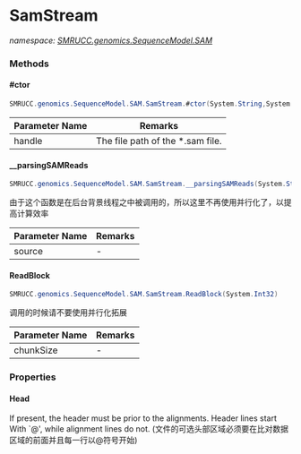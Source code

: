 ﻿# SamStream
_namespace: [SMRUCC.genomics.SequenceModel.SAM](./index.md)_





### Methods

#### #ctor
```csharp
SMRUCC.genomics.SequenceModel.SAM.SamStream.#ctor(System.String,System.Text.Encoding)
```


|Parameter Name|Remarks|
|--------------|-------|
|handle|The file path of the *.sam file.|


#### __parsingSAMReads
```csharp
SMRUCC.genomics.SequenceModel.SAM.SamStream.__parsingSAMReads(System.String[])
```
由于这个函数是在后台背景线程之中被调用的，所以这里不再使用并行化了，以提高计算效率

|Parameter Name|Remarks|
|--------------|-------|
|source|-|


#### ReadBlock
```csharp
SMRUCC.genomics.SequenceModel.SAM.SamStream.ReadBlock(System.Int32)
```
调用的时候请不要使用并行化拓展

|Parameter Name|Remarks|
|--------------|-------|
|chunkSize|-|



### Properties

#### Head
If present, the header must be prior to the alignments. Header lines start With `@', while alignment lines do not.
 (文件的可选头部区域必须要在比对数据区域的前面并且每一行以@符号开始)
